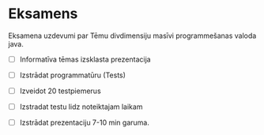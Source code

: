 # Eksamens

Eksamena uzdevumi par Tēmu divdimensiju masīvi programmešanas valoda java.


- [ ] Informatīva tēmas izsklasta prezentacija
- [ ] Izstrādat programmatūru (Tests)
- [ ] Izveidot 20 testpiemerus
- [ ] Izstradat testu lidz noteiktajam laikam


- [ ] Izstrādat prezentaciju 7-10 min garuma.
